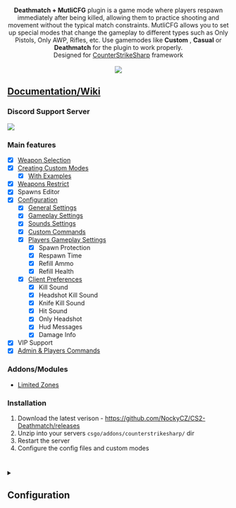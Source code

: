 <p align="center">
<b>Deathmatch + MutliCFG</b> plugin is a game mode where players respawn immediately after being killed, allowing them to practice shooting and movement without the typical match constraints. MutliCFG allows you to set up special modes that change the gameplay to different types such as Only Pistols, Only AWP, Rifles, etc.
Use gamemodes like <b>Custom</b> , <b>Casual</b> or <b>Deathmatch</b> for the plugin to work properly.<br>
Designed for <a href="https://github.com/roflmuffin/CounterStrikeSharp">CounterStrikeSharp</a> framework<br>
<br>
<a href="https://buymeacoffee.com/sourcefactory">
<img src="https://img.buymeacoffee.com/button-api/?text=Support%20Me&emoji=%F0%9F%9A%80&slug=sourcefactory&button_colour=e6005c&font_colour=ffffff&font_family=Lato&outline_colour=000000&coffee_colour=FFDD00" />
</a>
</p>

## [Documentation/Wiki](https://docs.sourcefactory.eu/cs2-plugins/deathmatch)
### Discord Support Server
[<img src="https://discordapp.com/api/guilds/1149315368465211493/widget.png?style=banner2">](https://discord.gg/Tzmq98gwqF)

### Main features
- [x] [Weapon Selection](https://docs.sourcefactory.eu/cs2-plugins/deathmatch/weapons-selection)
- [x] [Creating Custom Modes](https://docs.sourcefactory.eu/cs2-plugins/deathmatch/creating-custom-modes)
  - [x] [With Examples](https://docs.sourcefactory.eu/cs2-plugins/deathmatch/creating-custom-modes#examples)
- [x] [Weapons Restrict](https://docs.sourcefactory.eu/cs2-plugins/deathmatch/weapons-restrict)
- [x] Spawns Editor
- [x] [Configuration](https://docs.sourcefactory.eu/cs2-plugins/deathmatch/configuration)
  - [x] [General Settings](https://docs.sourcefactory.eu/cs2-plugins/deathmatch/configuration#general-settings-1)
  - [x] [Gameplay Settings](https://docs.sourcefactory.eu/cs2-plugins/deathmatch/configuration#gameplay-settings-1)
  - [x] [Sounds Settings](https://docs.sourcefactory.eu/cs2-plugins/deathmatch/configuration#sounds-settings-1)
  - [x] [Custom Commands](https://docs.sourcefactory.eu/cs2-plugins/deathmatch/configuration#custom-commands-1)
  - [x] [Players Gameplay Settings](https://docs.sourcefactory.eu/cs2-plugins/deathmatch/configuration#players-gameplay-settings-1)
    - [x] Spawn Protection
    - [x] Respawn Time
    - [x] Refill Ammo
    - [x] Refill Health
  - [x] [Client Preferences](https://docs.sourcefactory.eu/cs2-plugins/deathmatch/configuration#players-gameplay-settings-1)
    - [x] Kill Sound
    - [x] Headshot Kill Sound
    - [x] Knife Kill Sound
    - [x] Hit Sound
    - [x] Only Headshot
    - [x] Hud Messages
    - [x] Damage Info
- [x] VIP Support
- [x] [Admin & Players Commands](https://docs.sourcefactory.eu/cs2-plugins/deathmatch/commands)

### Addons/Modules
- [Limited Zones](https://docs.sourcefactory.eu/deathmatch/modules/limited-zones)

### Installation
1. Download the latest verison - https://github.com/NockyCZ/CS2-Deathmatch/releases
2. Unzip into your servers `csgo/addons/counterstrikesharp/` dir
3. Restart the server
4. Configure the config files and custom modes
<h1></h1>

<details>
<summary><h2>Configuration</h2></summary>

```
{
  "Save Players Weapons": false,
  "Database Connection": {
    "Host": "",
    "Port": 3306,
    "User": "",
    "Database": "",
    "Password": "",
    "SslMode": "Preferred"
  },
  "Gameplay Settings": {
    "Free For All": true,
    "Custom Modes": true,
    "Game Length": 30,
    "Random Selection Of Modes": true,
    "Map Start Custom Mode": 0,
    "New Mode Countdown": 10,
    "Hud Type": 1,
    "Default Weapons": 2,
    "Switch Weapons": true,
    "Allow Buymenu": true,
    "Respawn Players After New Mode": false,
    "Fast Weapon Equip": true,
    "Spawn Protection Color": "",
    "Display All Kill Feed": false
  },
  "Spawn System": {
    "Spawns Method": 0,
    "Team Spawns Separation": true,
    "Check Spawn Visibility": true,
    "Distance From Enemies": 500
  },
  "General Settings": {
    "Display Spawns Editor In Menu": true,
    "Hide Round Seconds": true,
    "Hide New Mode Countdown": false,
    "Block Radio Messages": true,
    "Block Player Ping": true,
    "Block Player ChatWheel": true,
    "Remove Breakable Entities": true,
    "Remove Decals": true,
    "Remove Kill Points Message": true,
    "Remove Respawn Sound": true,
    "Force Map End": false,
    "Restart Map On Plugin Load": false
  },
  "Sounds Settings": {
    "Weapon Cant Equip Sound": "sounds/ui/weapon_cant_buy.vsnd_c",
    "New Mode Sound": "sounds/music/3kliksphilip_01/bombtenseccount.vsnd_c"
  },
  "Custom Commands": {
    "Deatmatch Menu Commands": "dm,deathmatch",
    "Weapons Select Commands": "gun,weapon,w,g",
    "Weapons Select Shortcuts": {
      "ak": "weapon_ak47",
      "m4": "weapon_m4a1",
      "m4a1": "weapon_m4a1_silencer",
      "awp": "weapon_awp",
      "usp": "weapon_usp_silencer",
      "glock": "weapon_glock",
      "deagle": "weapon_deagle"
    }
  },
  "Players Gameplay Settings": {
    "VIP Flag": "@css/vip",
    "Non VIP Players": {
      "Respawn Time": 1.5,
      "Spawn Protection Time": 1.1,
      "Refill Ammo Kill": false,
      "Refill Ammo Headshot": false,
      "Refill Ammo in All Weapons": false,
      "Refill Health Kill": 20,
      "Refill Health Headshot": 40
    },
    "VIP Players": {
      "Respawn Time": 1.1,
      "Spawn Protection Time": 1.2,
      "Refill Ammo Kill": false,
      "Refill Ammo Headshot": false,
      "Refill Ammo in All Weapons": false,
      "Refill Health Kill": 25,
      "Refill Health Headshot": 50
    }
  },
  "Client Preferences": {
    "Kill Sound": {
      "Enabled": true,
      "Sound path": "sounds/ui/armsrace_kill_01.vsnd_c",
      "Default value": false,
      "Only for VIP": false,
      "Command Shortcuts": []
    },
    "Headshot Kill Sound": {
      "Enabled": true,
      "Sound path": "sounds/buttons/bell1.vsnd_c",
      "Default value": false,
      "Only for VIP": false,
      "Command Shortcuts": []
    },
    "Knife Kill Sound": {
      "Enabled": true,
      "Sound path": "sounds/ui/armsrace_final_kill_knife.vsnd_c",
      "Default value": false,
      "Only for VIP": false,
      "Command Shortcuts": []
    },
    "Hit Sound": {
      "Enabled": true,
      "Sound path": "sounds/ui/csgo_ui_contract_type2.vsnd_c",
      "Default value": false,
      "Only for VIP": false,
      "Command Shortcuts": []
    },
    "No Primary": {
      "Enabled": true,
      "Default value": false,
      "Only for VIP": false,
      "Command Shortcuts": [
        "noprimary",
        "primary"
      ]
    },
    "Only Headshot": {
      "Enabled": true,
      "Default value": false,
      "Only for VIP": false,
      "Command Shortcuts": [
        "hs",
        "onlyhs"
      ]
    },
    "Hud Messages": {
      "Enabled": true,
      "Default value": true,
      "Only for VIP": false,
      "Command Shortcuts": [
        "hud"
      ]
    },
    "Damage Info": {
      "Enabled": true,
      "Default value": true,
      "Only for VIP": false,
      "Command Shortcuts": [
        "damage",
        "dmg"
      ]
    }
  },
  "Custom Modes": {
    "0": {
      "Name": "Default",
      "Interval": 300,
      "Armor": 1,
      "OnlyHS": false,
      "KnifeDamage": true,
      "RandomWeapons": false,
      "CenterMessageText": "",
      "PrimaryWeapons": [
        "weapon_aug",
        "weapon_sg556",
        "weapon_xm1014",
        "weapon_ak47",
        "weapon_famas",
        "weapon_galilar",
        "weapon_m4a1",
        "weapon_m4a1_silencer",
        "weapon_mp5sd",
        "weapon_mp7",
        "weapon_p90",
        "weapon_awp",
        "weapon_ssg08",
        "weapon_scar20",
        "weapon_g3sg1",
        "weapon_m249",
        "weapon_negev",
        "weapon_nova",
        "weapon_sawedoff",
        "weapon_mag7",
        "weapon_ump45",
        "weapon_bizon",
        "weapon_mac10",
        "weapon_mp9"
      ],
      "SecondaryWeapons": [
        "weapon_usp_silencer",
        "weapon_p250",
        "weapon_glock",
        "weapon_fiveseven",
        "weapon_hkp2000",
        "weapon_deagle",
        "weapon_tec9",
        "weapon_revolver",
        "weapon_elite"
      ],
      "Utilities": [
        "weapon_flashbang"
      ],
      "ExecuteCommands": []
    },
    "1": {
      "Name": "Only Headshot",
      "Interval": 300,
      "Armor": 1,
      "OnlyHS": true,
      "KnifeDamage": false,
      "RandomWeapons": false,
      "CenterMessageText": "\u003Cfont class=\u0027fontSize-l\u0027 color=\u0027orange\u0027\u003EOnly Headshot\u003C/font\u003E\u003Cbr\u003ENext Mode: {NEXTMODE} in {REMAININGTIME}\u003Cbr\u003E",
      "PrimaryWeapons": [
        "weapon_aug",
        "weapon_sg556",
        "weapon_xm1014",
        "weapon_ak47",
        "weapon_famas",
        "weapon_galilar",
        "weapon_m4a1",
        "weapon_m4a1_silencer",
        "weapon_mp5sd",
        "weapon_mp7",
        "weapon_p90"
      ],
      "SecondaryWeapons": [
        "weapon_usp_silencer",
        "weapon_p250",
        "weapon_glock",
        "weapon_fiveseven",
        "weapon_hkp2000",
        "weapon_deagle"
      ],
      "Utilities": [],
      "ExecuteCommands": []
    },
    "2": {
      "Name": "Only Deagle",
      "Interval": 120,
      "Armor": 2,
      "OnlyHS": false,
      "KnifeDamage": true,
      "RandomWeapons": false,
      "CenterMessageText": "\u003Cfont class=\u0027fontSize-l\u0027 color=\u0027green\u0027\u003EOnly Deagle\u003C/font\u003E\u003Cbr\u003ENext Mode: {NEXTMODE} in {REMAININGTIME}\u003Cbr\u003E",
      "PrimaryWeapons": [],
      "SecondaryWeapons": [
        "weapon_deagle"
      ],
      "Utilities": [
        "weapon_flashbang",
        "weapon_healthshot"
      ],
      "ExecuteCommands": []
    },
    "3": {
      "Name": "Only Pistols",
      "Interval": 180,
      "Armor": 1,
      "OnlyHS": false,
      "KnifeDamage": true,
      "RandomWeapons": false,
      "CenterMessageText": "\u003Cfont class=\u0027fontSize-l\u0027 color=\u0027blue\u0027\u003EOnly Pistols\u003C/font\u003E\u003Cbr\u003ENext Mode: {NEXTMODE} in {REMAININGTIME}\u003Cbr\u003E",
      "PrimaryWeapons": [],
      "SecondaryWeapons": [
        "weapon_usp_silencer",
        "weapon_p250",
        "weapon_glock",
        "weapon_cz75a",
        "weapon_elite",
        "weapon_fiveseven",
        "weapon_tec9",
        "weapon_hkp2000"
      ],
      "Utilities": [],
      "ExecuteCommands": []
    },
    "4": {
      "Name": "Only SMG",
      "Interval": 200,
      "Armor": 2,
      "OnlyHS": false,
      "KnifeDamage": true,
      "RandomWeapons": true,
      "CenterMessageText": "\u003Cfont class=\u0027fontSize-l\u0027 color=\u0027yellow\u0027\u003EOnly SMG (Random Weapons)\u003C/font\u003E\u003Cbr\u003ENext Mode: {NEXTMODE} in {REMAININGTIME}\u003Cbr\u003E",
      "PrimaryWeapons": [
        "weapon_p90",
        "weapon_bizon",
        "weapon_mp5sd",
        "weapon_mp7",
        "weapon_mp9",
        "weapon_mac10",
        "weapon_ump45"
      ],
      "SecondaryWeapons": [],
      "Utilities": [
        "weapon_hegrenade",
        "weapon_flashbang",
        "weapon_healthshot"
      ],
      "ExecuteCommands": []
    }
  },
  "Weapons Restrict": {
    "Global Restrict": true,
    "Weapons": {
      "weapon_ak47": {
        "0": {
          "VIP": {
            "CT": 6,
            "T": 6,
            "Global": 12
          },
          "NonVIP": {
            "CT": 5,
            "T": 5,
            "Global": 10
          }
        },
        "1": {
          "VIP": {
            "CT": 5,
            "T": 5,
            "Global": 7
          },
          "NonVIP": {
            "CT": 4,
            "T": 4,
            "Global": 5
          }
        }
      },
      "weapon_awp": {
        "0": {
          "VIP": {
            "CT": 3,
            "T": 3,
            "Global": 4
          },
          "NonVIP": {
            "CT": 2,
            "T": 2,
            "Global": 3
          }
        }
      }
    }
  },
  "ConfigVersion": 1
}
```
</details>
